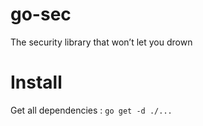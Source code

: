 # go-sec
The security library that won’t let​ you drown

# Install
Get all dependencies : `go get -d ./...`